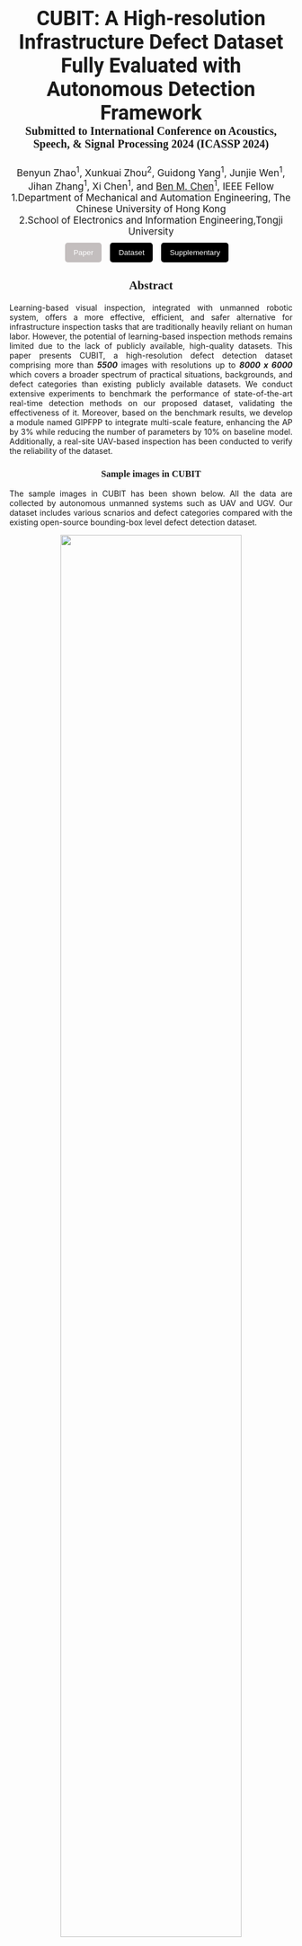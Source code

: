 <h1 style="text-align: center; font-size: 36px; font-family: 'Roboto';"> CUBIT: A High-resolution Infrastructure Defect Dataset <br> Fully Evaluated with Autonomous Detection Framework
    <div style="text-align: center; font-size: 20px; font-family: 'Georgia';">   
Submitted to International Conference on Acoustics, Speech, & Signal Processing 2024 (ICASSP 2024)
</div>
</h1>

<div style=" text-align: center; font-size: 17px;">
Benyun Zhao<sup>1</sup>, Xunkuai Zhou<sup>2</sup>, Guidong Yang<sup>1</sup>, Junjie Wen<sup>1</sup>, Jihan Zhang<sup>1</sup>,  Xi Chen<sup>1</sup>, and <a href="http://www.mae.cuhk.edu.hk/~bmchen/">Ben M. Chen</a><sup>1</sup>, IEEE Fellow
</div>

<div  style="text-align: center; font-size: 17px;" >
1.Department of Mechanical and Automation Engineering, The Chinese University of Hong Kong  <br />       2.School of Electronics and Information Engineering,Tongji University

</div>
<div style="display: flex; flex-direction: row; margin: 10px auto; justify-content: center"> 

<button style="background-color: #c3bebe; color: white;margin-right: 15px; padding: 10px 15px;border: none; border-radius: 5px;">
<a href="" style="color: white; text-decoration: none;">Paper</a>
</button>

<button style="background-color: #000000; color: white;margin-right: 15px; padding: 10px 15px; border: none; border-radius: 5px;">
<a href="https://github.com/ZHAOBenyun/CUBIT" style="color: white; text-decoration: none;">Dataset</a>
</button>

<button style="background-color: #000000; color: white;margin-right: 15px; padding: 10px 15px; border: none; border-radius: 5px;">
<a href="./ICASSP_2024_Appendix.pdf" style="color: white; text-decoration: none;">Supplementary </a>
</button>
</div>


<div style="text-align: center; font-family: 'American Typewriter'; font-weight: 400; "> 
<h2>Abstract</h2>
</div>

<div style="text-align: justify; text-justify:inter-ideograph;">
Learning-based visual inspection, integrated with unmanned robotic system, offers a more effective, efficient, and safer alternative for infrastructure inspection tasks that are traditionally heavily reliant on human labor. However, the potential of learning-based inspection methods remains limited due to the lack of publicly available, high-quality datasets. This paper presents CUBIT, a high-resolution defect detection dataset comprising more than <strong><em>5500</em></strong> images with resolutions up to <strong><em>8000 x 6000</em></strong> which covers a broader spectrum of practical situations, backgrounds, and defect categories than existing publicly available datasets. We conduct extensive experiments to benchmark the performance of state-of-the-art real-time detection methods on our proposed dataset, validating the effectiveness of it. Moreover, based on the benchmark results, we develop a module named GIPFPP to integrate multi-scale feature, enhancing the AP by 3% while reducing the number of parameters by 10% on baseline model. Additionally, a real-site UAV-based inspection has been conducted to verify the reliability of the dataset.
</div>

<div style="text-align: center; font-family: 'American Typewriter'; font-weight: 400; "> 
<h3>Sample images in CUBIT</h3>
</div>

<div style="text-align: justify; text-justify:inter-ideograph;">

 The sample images in CUBIT has been shown below. All the data are collected by autonomous unmanned systems such as UAV and UGV. Our dataset includes various scnarios and defect categories compared with the existing open-source bounding-box level defect detection dataset. 

</div>

<p align="center">
  <img src="./sample.png" style="width: 80%;"> 
</p>

<div style="text-align: center; font-family: 'American Typewriter'; font-weight: 400; "> 
<h4> The Comparison between Existing Bounding-box-level Defect Dataset with CUBIT
</h4>
</div>

| Dataset       | Num. of Images | Resolution          | Data Collection Platform           | Category               | Scenario                 | Material             | Experiments                                  |
|---------------|----------------|----------------------|------------------------------------|------------------------|--------------------------|----------------------|-----------------------------------------------|
| RDD-2018      | 9053           | 600x600              | Smartphones                        | Crack, Corrosion       | Pavement                 | Asphalt              | SSD                                           |
| RDD-2019      | 13135          | 600x600              | Smartphones                        | Crack, Corrosion       | Pavement                 | Asphalt              | SSD                                           |
| RDD-2020      | 26336          | 600x600, 720x720     | Smartphones                        | Crack, Pothole         | Pavement                 | Asphalt              | SSD                                           |
| RDD-2022      | 47420          | 512x512, 600x600, 720x720, 3650x2044 | Smartphones, Hand-held cameras, UAV cameras, Google street view | Crack, Pothole     | Pavement             | Asphalt              | -                                             |
| PID           | 7237           | 640x640              | Crawled from Internet               | Crack                  | Pavement                 | Asphalt              | YOLOv2, Fast R-CNN                            |
| Murad         | 2620           | up to 838x809        | Smartphones                        | Crack                  | Pavement                 | Asphalt              | Faster R-CNN                                  |
| CODEBRIM      | 1590           | up to 6000x4000      | Hand-held cameras, UAV Cameras     | Crack, Corrosion       | Bridge                   | Concrete             | MetaQNN, ENAS                                 |
| **CUBIT**     | **5527**       | **4624x3472 and 8000x6000** | **Cameras in Unmanned Systems**  | **Crack, Spallinig, Moisture** | **Building (65%), Pavement (29%), Bridge (6%)** | **Concrete, Asphalt, Stone** | **Faster R-CNN, PP-YOLO, PP-YOLOv2, YOLOX, YOLOv5, YOLOv7, YOLOv6, YOLOv6+GIPFPP(ours), Real-site experiment** |





<div style="text-align: center; font-family: 'American Typewriter'; font-weight: 400; "> 
<h3>Defect Detection Framework based on CUBIT</h3>
</div>
<div style="text-align: justify; text-justify:inter-ideograph;">

The visualization of defect detection framework based on CUBIT dataset is illustrated below, which encompasses the entire process: data collection by autonomous unmanned system; the baseline network integrated with our GIPFPP module; the output of defect detection results. 

</div>

<p align="center">
  <img src="./frame.png" style="width: 80%;"> 
</p>



<div style="text-align: center; font-weight: 400; font-family: 'American Typewriter' "> 
<h3>Prediction results on the test set of the proposed CUBIT defect dataset are shown below
</h3>
</div>

<div style="text-align: justify; text-justify:inter-ideograph;">
We enlarge the prediction results in the bottom right corner of framework images above. CUBIT dataset covers three infrastructure types: <strong> Building, Pavement</strong>, and <strong>Bridge</strong>, and aims for three types of defect: <strong>Crack, Spalling</strong>, and <strong>Moisture</strong>. Rectangles indicate the output prediction box <font color="red">Red</font> for Crack, <font color="pink">Pink</font> for Spalling, and <font color="orange">Orange</font> for Moisture with inferred defect type and confidence score from YOLOv6-n+GIPFPP trained on the training set of our proposed dataset.

</div>

<p align="center">
  <img src="./index_show.png" style="width: 70%;">
</p>

<div style="text-align: center; font-weight: 400; font-family: 'American Typewriter' "> 
<h3>
Multi-UAV-Based Real-world Infrastructure Defects Inspection
</h3>
</div>
<div style="text-align: justify; text-justify:inter-ideograph;">
Qualitative visualization of UAV-based real-world experiment is shown below. On the left, our multi-UAVs inspection schematics is illustrated. On the right, the detection results of four direction façades of the building are displayed.

</div>

<p align="center">
  <img src="./goodman_zigzag.png" style="width: 80%;">
</p>
<div style="text-align: center; font-family: 'American Typewriter'; font-weight: 400; "> 
<h2>Acknowledgement</h2>
</div>
This work was supported by the InnoHK of the Government of the Hong Kong Special Administrative Region via the Hong Kong Centre for Logistics Robotics. Credits also to <a href="http://www.yjhuang.net"> Yijun Huang </a> for constructing the project page.


